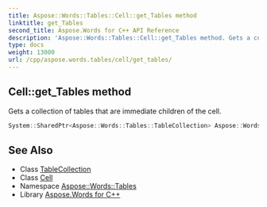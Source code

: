 ```yaml
---
title: Aspose::Words::Tables::Cell::get_Tables method
linktitle: get_Tables
second_title: Aspose.Words for C++ API Reference
description: 'Aspose::Words::Tables::Cell::get_Tables method. Gets a collection of tables that are immediate children of the cell in C++.'
type: docs
weight: 13000
url: /cpp/aspose.words.tables/cell/get_tables/
---
```

## Cell::get_Tables method


Gets a collection of tables that are immediate children of the cell.

```cpp
System::SharedPtr<Aspose::Words::Tables::TableCollection> Aspose::Words::Tables::Cell::get_Tables()
```

## See Also

* Class [TableCollection](../../tablecollection/)
* Class [Cell](../)
* Namespace [Aspose::Words::Tables](../../)
* Library [Aspose.Words for C++](../../../)
